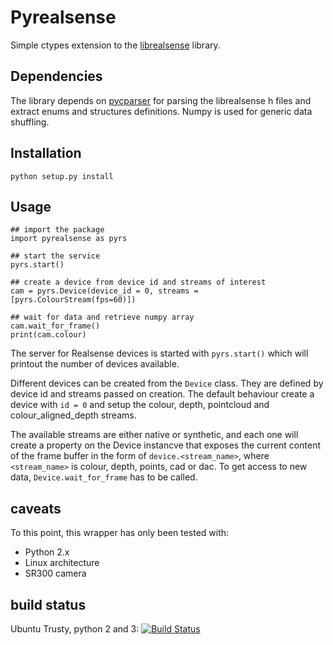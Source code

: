 # Pyrealsense
Simple ctypes extension to the [librealsense](https://github.com/IntelRealSense/librealsense) library. 

## Dependencies

The library depends on [pycparser](https://github.com/eliben/pycparser) for parsing the librealsense h files and extract enums and structures definitions. Numpy is used for generic data shuffling.

## Installation

    python setup.py install

## Usage

    ## import the package
    import pyrealsense as pyrs

    ## start the service
    pyrs.start()

    ## create a device from device id and streams of interest
    cam = pyrs.Device(device_id = 0, streams = [pyrs.ColourStream(fps=60)])

    ## wait for data and retrieve numpy array
    cam.wait_for_frame()
    print(cam.colour)

The server for Realsense devices is started with `pyrs.start()` which will printout the number of devices available.

Different devices can be created from the `Device` class. They are defined by device id and streams passed on creation. The default behaviour create a device with `id = 0` and setup the colour, depth, pointcloud and colour_aligned_depth streams.

The available streams are either native or synthetic, and each one will create a property on the Device instancve that exposes the current content of the frame buffer in the form of `device.<stream_name>`, where `<stream_name>` is colour, depth, points, cad or dac. To get access to new data, `Device.wait_for_frame` has to be called.

## caveats
To this point, this wrapper has only been tested with:
- Python 2.x
- Linux architecture
- SR300 camera

## build status
Ubuntu Trusty, python 2 and 3: [![Build Status](https://travis-ci.org/toinsson/pyrealsense.svg?branch=master)](https://travis-ci.org/toinsson/pyrealsense)
